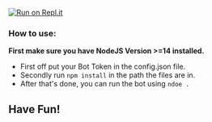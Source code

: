 [![Run on Repl.it](https://repl.it/badge/github/byCRXHIT/Aoi.JS-Example-Bot--v4.6.0)](https://repl.it/github/byCRXHIT/Aoi.JS-Example-Bot--v4.6.0)

### How to use:

**First make sure you have NodeJS Version >=14 installed.**

- First off put your Bot Token in the config.json file.
- Secondly run `npm install` in the path the files are in.
- After that's done, you can run the bot using `ndoe .`

## Have Fun!
